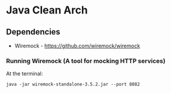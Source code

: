 # Java Clean Arch

## Dependencies

* Wiremock - https://github.com/wiremock/wiremock

### Running Wiremock (A tool for mocking HTTP services)

At the terminal:

```
java -jar wiremock-standalone-3.5.2.jar --port 8082
```